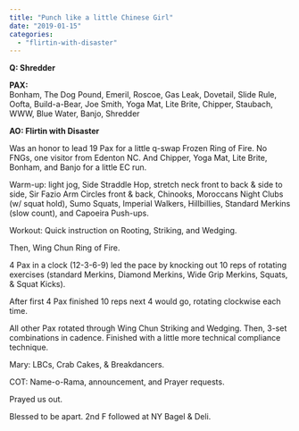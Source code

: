 ```yaml
---
title: "Punch like a little Chinese Girl"
date: "2019-01-15"
categories: 
  - "flirtin-with-disaster"
---
```


**Q: Shredder**

**PAX:**  
Bonham, The Dog Pound, Emeril, Roscoe, Gas Leak, Dovetail, Slide Rule, Oofta, Build-a-Bear, Joe Smith, Yoga Mat, Lite Brite, Chipper, Staubach, WWW, Blue Water, Banjo, Shredder

**AO: Flirtin with Disaster**

Was an honor to lead 19 Pax for a little q-swap Frozen Ring of Fire. No FNGs, one visitor from Edenton NC. And Chipper, Yoga Mat, Lite Brite, Bonham, and Banjo for a little EC run.

Warm-up: light jog, Side Straddle Hop, stretch neck front to back & side to side, Sir Fazio Arm Circles front & back, Chinooks, Moroccans Night Clubs (w/ squat hold), Sumo Squats, Imperial Walkers, Hillbillies, Standard Merkins (slow count), and Capoeira Push-ups. 

Workout: Quick instruction on Rooting, Striking, and Wedging. 

Then, Wing Chun Ring of Fire. 

4 Pax in a clock (12-3-6-9) led the pace by knocking out 10 reps of rotating exercises (standard Merkins, Diamond Merkins, Wide Grip Merkins, Squats, & Squat Kicks).  

After first 4 Pax finished 10 reps next 4 would go, rotating clockwise each time. 

All other Pax rotated through Wing Chun Striking and Wedging. Then, 3-set combinations in cadence. Finished with a little more technical compliance technique. 

Mary: LBCs, Crab Cakes, & Breakdancers. 

COT: Name-o-Rama, announcement, and Prayer requests. 

Prayed us out. 

Blessed to be apart. 2nd F followed at NY Bagel & Deli.
